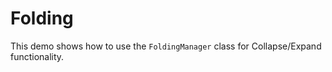 # Folding

This demo shows how to use the `FoldingManager` class for Collapse/Expand functionality.
